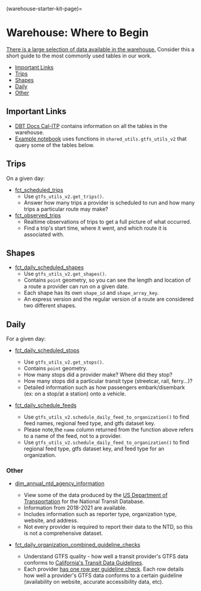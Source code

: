 (warehouse-starter-kit-page)=

# Warehouse: Where to Begin

[There is a large selection of data available in the warehouse.](https://console.cloud.google.com/bigquery?project=cal-itp-data-infra&ws=%211m0) Consider this a short guide to the most commonly used tables in our work.

- [Important Links](#links)
- [Trips](#trips)
- [Shapes](#shapes)
- [Daily](#daily)
- [Other](#other)

## Important Links

- [DBT Docs Cal-ITP](https://dbt-docs.calitp.org/#%21/overview) contains information on all the tables in the warehouse.
- [Example notebook](https://github.com/cal-itp/data-analyses/blob/main/starter_kit/gtfs_utils_v2_examples.ipynb)
  uses functions in `shared_utils.gtfs_utils_v2` that query some of the tables below.

## Trips

On a given day:

- [fct_scheduled_trips](https://dbt-docs.calitp.org/#%21/model/model.calitp_warehouse.fct_scheduled_trips)
  - Use `gtfs_utils_v2.get_trips()`.
  - Answer how many trips a provider is scheduled to run and how many trips a particular route may make?
- [fct_observed_trips](https://dbt-docs.calitp.org/#%21/model/model.calitp_warehouse.fct_observed_trips)
  - Realtime observations of trips to get a full picture of what occurred.
  - Find a trip's start time, where it went, and which route it is associated with.

## Shapes

- [fct_daily_scheduled_shapes](https://dbt-docs.calitp.org/#%21/model/model.calitp_warehouse.fct_daily_scheduled_shapes)
  - Use `gtfs_utils_v2.get_shapes()`.
  - Contains `point` geometry, so you can see the length and location of a route a provider can run on a given date.
  - Each shape has its own `shape_id` and `shape_array_key`.
  - An express version and the regular version of a route are considered two different shapes.

## Daily

For a given day:

- [fct_daily_scheduled_stops](https://dbt-docs.calitp.org/#%21/model/model.calitp_warehouse.fct_daily_scheduled_stops)

  - Use `gtfs_utils_v2.get_stops()`.
  - Contains `point` geometry.
  - How many stops did a provider make? Where did they stop?
  - How many stops did a particular transit type (streetcar, rail, ferry...)?
  - Detailed information such as how passengers embark/disembark (ex: on a stop/at a station) onto a vehicle.

- [fct_daily_schedule_feeds](https://dbt-docs.calitp.org/#%21/model/model.calitp_warehouse.fct_daily_schedule_feeds)

  - Use `gtfs_utils_v2.schedule_daily_feed_to_organization()` to find feed names, regional feed type, and gtfs dataset key.
  - Please note,the `name` column returned from the function above refers to a name of the feed, not to a provider.
  - Use `gtfs_utils_v2.schedule_daily_feed_to_organization()` to find regional feed type, gtfs dataset key, and feed type for an organization.

### Other

- [dim_annual_ntd_agency_information](https://dbt-docs.calitp.org/#%21/model/model.calitp_warehouse.dim_annual_database_agency_information)

  - View some of the data produced by the [US Department of Transportation](https://www.transit.dot.gov/ntd) for the National Transit Database.
  - Information from 2018-2021 are available.
  - Includes information such as reporter type, organization type, website, and address.
  - Not every provider is required to report their data to the NTD, so this is not a comprehensive dataset.

- [fct_daily_organization_combined_guideline_checks](https://dbt-docs.calitp.org/#%21/model/model.calitp_warehouse.fct_daily_organization_combined_guideline_checks)

  - Understand GTFS quality - how well a transit provider's GTFS data conforms to [California's Transit Data Guidelines](https://dot.ca.gov/cal-itp/california-transit-data-guidelines).
  - Each provider [has one row per guideline check](https://dbt-docs.calitp.org/#%21/model/model.calitp_warehouse.int_gtfs_quality__guideline_checks_long). Each row details how well a provider's GTFS data conforms to a certain guideline (availability on website, accurate accessibility data, etc).
